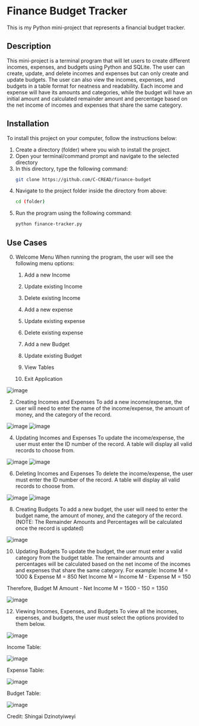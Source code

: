 # Finance Budget Tracker
This is my Python mini-project that represents a financial budget tracker.


## Description
This mini-project is a terminal program that will let users to create different incomes, expenses, and budgets using Python and SQLite. 
The user can create, update, and delete incomes and expenses but can only create and update budgets. The user can also view the incomes, expenses, and budgets in a table format for neatness and readability.
Each income and expense will have its amounts and categories, while the budget will have an initial amount and calculated remainder amount and percentage based on the net income of incomes and expenses that share the same category. 

## Installation
To install this project on your computer, follow the instructions below:
1. Create a directory (folder) where you wish to install the project.
2. Open your terminal/command prompt and navigate to the selected directory
3. In this directory, type the following command:
     ```sh
     git clone https://github.com/C-CREAD/finance-budget
     ```
4. Navigate to the project folder inside the directory from above:
     ```sh
     cd (folder)
     ```
5. Run the program using the following command:
     ```sh
     python finance-tracker.py 
     ```



## Use Cases

0. Welcome Menu
   When running the program, the user will see the following menu options:
     1. Add a new Income
     2. Update existing Income
     3. Delete existing Income

     4. Add a new expense
     5. Update existing expense
     6. Delete existing expense

     7. Add a new Budget
     8. Update existing Budget

     9. View Tables

     0. Exit Application

![image](https://github.com/user-attachments/assets/b2d249dd-d886-4fb5-8b6a-233e31661753)


2. Creating Incomes and Expenses
   To add a new income/expense, the user will need to enter the name of the income/expense, the amount of money, and the category of the record.

![image](https://github.com/user-attachments/assets/82d22e72-9f38-4b2c-b68a-c0b6b9924079)
![image](https://github.com/user-attachments/assets/4aae5dd8-fd40-4b3a-8c4b-6c5077d4883c)


4. Updating Incomes and Expenses
   To update the income/expense, the user must enter the ID number of the record. A table will display all valid records to choose from.

![image](https://github.com/user-attachments/assets/d9015cd1-2f73-412e-84ea-2ac3d926074f)
![image](https://github.com/user-attachments/assets/4e354fe9-58e6-473f-85f8-3dc92922c5fe)


6. Deleting Incomes and Expenses
   To delete the income/expense, the user must enter the ID number of the record. A table will display all valid records to choose from.

![image](https://github.com/user-attachments/assets/31b1bd53-e788-4eba-8455-ca3baa17ff89)
![image](https://github.com/user-attachments/assets/10efe2ee-103e-4d18-865f-1f4b2e239066)

   
8. Creating Budgets
   To add a new budget, the user will need to enter the budget name, the amount of money, and the category of the record.
   (NOTE: The Remainder Amounts and Percentages will be calculated once the record is updated)

![image](https://github.com/user-attachments/assets/0330a983-c184-48b3-bb23-e1389088b911)

10. Updating Budgets
   To update the budget, the user must enter a valid category from the budget table. The remainder amounts and percentages will be calculated based on the net income of the incomes and expenses that share the same category.
   For example:
   Income M = 1000   &   Expense M = 850
   Net Income M = Income M - Expense M = 150

   Therefore, 
   Budget M Amount - Net Income M = 1500 - 150 = 1350 

![image](https://github.com/user-attachments/assets/3a9ae3f6-2b25-4a0b-85f3-25a809218922)
    

12. Viewing Incomes, Expenses, and Budgets
    To view all the incomes, expenses, and budgets, the user must select the options provided to them below.

![image](https://github.com/user-attachments/assets/c8b39f6c-c614-4b03-839d-707ccbcb1976)

Income Table:

![image](https://github.com/user-attachments/assets/a058f742-85b3-489c-b60c-9f75595d9479)

Expense Table:

![image](https://github.com/user-attachments/assets/4b27ff19-800c-4c83-a259-6eac68fa926f)

Budget Table:

![image](https://github.com/user-attachments/assets/0ed0ee51-633c-4552-9018-78bba35759ea)

    
Credit: 
Shingai Dzinotyiweyi
